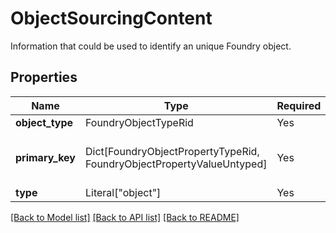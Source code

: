 # ObjectSourcingContent

Information that could be used to identify an unique Foundry object.


## Properties
| Name | Type | Required | Description |
| ------------ | ------------- | ------------- | ------------- |
**object_type** | FoundryObjectTypeRid | Yes |  |
**primary_key** | Dict[FoundryObjectPropertyTypeRid, FoundryObjectPropertyValueUntyped] | Yes | The primary key of an object. |
**type** | Literal["object"] | Yes | None |


[[Back to Model list]](../../../../README.md#models-v1-link) [[Back to API list]](../../../../README.md#apis-v1-link) [[Back to README]](../../../../README.md)
